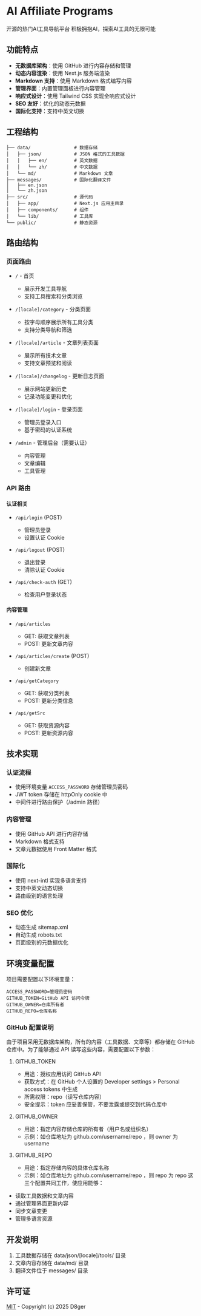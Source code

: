 # AI Affiliate Programs

开源的热门AI工具导航平台
积极拥抱AI，探索AI工具的无限可能

## 功能特点

- **无数据库架构**：使用 GitHub 进行内容存储和管理
- **动态内容渲染**：使用 Next.js 服务端渲染
- **Markdown 支持**：使用 Markdown 格式编写内容
- **管理界面**：内置管理面板进行内容管理
- **响应式设计**：使用 Tailwind CSS 实现全响应式设计
- **SEO 友好**：优化的动态元数据
- **国际化支持**：支持中英文切换

## 工程结构
```
├── data/                # 数据存储
│   ├── json/            # JSON 格式的工具数据
│   │   ├── en/          # 英文数据
│   │   └── zh/          # 中文数据
│   └── md/              # Markdown 文章
├── messages/            # 国际化翻译文件
│   ├── en.json       
│   └── zh.json
├── src/                 # 源代码
│   ├── app/             # Next.js 应用主目录
│   ├── components/      # 组件
│   └── lib/             # 工具库
└── public/              # 静态资源
```

## 路由结构

### 页面路由

- `/` - 首页
  - 展示开发工具导航
  - 支持工具搜索和分类浏览

- `/[locale]/category` - 分类页面
  - 按字母顺序展示所有工具分类
  - 支持分类导航和筛选

- `/[locale]/article` - 文章列表页面
  - 展示所有技术文章
  - 支持文章预览和阅读

- `/[locale]/changelog` - 更新日志页面
  - 展示网站更新历史
  - 记录功能变更和优化

- `/[locale]/login` - 登录页面
  - 管理员登录入口
  - 基于密码的认证系统

- `/admin` - 管理后台（需要认证）
  - 内容管理
  - 文章编辑
  - 工具管理

### API 路由

#### 认证相关
- `/api/login` (POST)
  - 管理员登录
  - 设置认证 Cookie

- `/api/logout` (POST)
  - 退出登录
  - 清除认证 Cookie

- `/api/check-auth` (GET)
  - 检查用户登录状态

#### 内容管理
- `/api/articles` 
  - GET: 获取文章列表
  - POST: 更新文章内容

- `/api/articles/create` (POST)
  - 创建新文章

- `/api/getCategory` 
  - GET: 获取分类列表
  - POST: 更新分类信息

- `/api/getSrc` 
  - GET: 获取资源内容
  - POST: 更新资源内容

## 技术实现

### 认证流程
- 使用环境变量 `ACCESS_PASSWORD` 存储管理员密码
- JWT token 存储在 httpOnly cookie 中
- 中间件进行路由保护（/admin 路径）

### 内容管理
- 使用 GitHub API 进行内容存储
- Markdown 格式支持
- 文章元数据使用 Front Matter 格式

### 国际化
- 使用 next-intl 实现多语言支持
- 支持中英文动态切换
- 路由级别的语言处理

### SEO 优化
- 动态生成 sitemap.xml
- 自动生成 robots.txt
- 页面级别的元数据优化

## 环境变量配置

项目需要配置以下环境变量：

```plaintext
ACCESS_PASSWORD=管理员密码
GITHUB_TOKEN=GitHub API 访问令牌
GITHUB_OWNER=仓库所有者
GITHUB_REPO=仓库名称
```
### GitHub 配置说明
由于项目采用无数据库架构，所有的内容（工具数据、文章等）都存储在 GitHub 仓库中。为了能够通过 API 读写这些内容，需要配置以下参数：

1. GITHUB_TOKEN
   
   - 用途：授权应用访问 GitHub API
   - 获取方式：在 GitHub 个人设置的 Developer settings > Personal access tokens 中生成
   - 所需权限：repo（读写仓库内容）
   - 安全提示：token 应妥善保管，不要泄露或提交到代码仓库中
2. GITHUB_OWNER
   
   - 用途：指定内容存储仓库的所有者（用户名或组织名）
   - 示例：如仓库地址为 github.com/username/repo ，则 owner 为 username
3. GITHUB_REPO
   
   - 用途：指定存储内容的具体仓库名称
   - 示例：如仓库地址为 github.com/username/repo ，则 repo 为 repo
这三个配置共同工作，使应用能够：

- 读取工具数据和文章内容
- 通过管理界面更新内容
- 同步文章变更
- 管理多语言资源

## 开发说明
1. 工具数据存储在 data/json/[locale]/tools/ 目录
2. 文章内容存储在 data/md/ 目录
3. 翻译文件位于 messages/ 目录


## 许可证

[MIT](LICENSE) - Copyright (c) 2025 D8ger